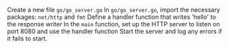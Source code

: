 Create a new file `go/go_server.go`
In `go/go_server.go`, import the necessary packages: `net/http` and `fmt`
Define a handler function that writes 'hello' to the response writer
In the `main` function, set up the HTTP server to listen on port 8080 and use the handler function
Start the server and log any errors if it fails to start.